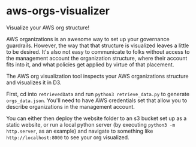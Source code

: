 # aws-orgs-visualizer
Visualize your AWS org structure!

AWS organizations is an awesome way to set up your governance guardrails. However, the way that that structure is visualized leaves a little to be desired. It's also not easy to communicate to folks without access to the management account the organization structure, where their account fits into it, and what policies get applied by virtue of that placement.

The AWS org visualization tool inspects your AWS organizations structure and visualizes it in D3.

First, cd into `retrievedData` and run `python3 retrieve_data.py` to generate `orgs_data.json`. You'll need to have AWS credentials set that allow you to describe organizations in the management account.

You can either then deploy the website folder to an s3 bucket set up as a static website, or run a local python server (by executing `python3 -m http.server`, as an example) and navigate to something like `http://localhost:8000` to see your org visualized.